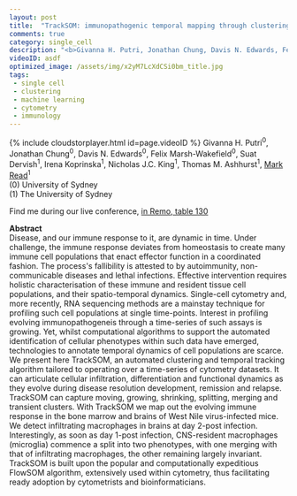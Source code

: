 ```yaml
---
layout: post
title:  "TrackSOM: immunopathogenic temporal mapping through clustering time-series cytometry data"
comments: true
category: single_cell
description: "<b>Givanna H. Putri, Jonathan Chung, Davis N. Edwards, Felix Marsh-Wakefield, Suat Dervish, Irena Koprinska, Nicholas J.C. King, Thomas M. Ashhurst, Mark Read</b><br/>Disease, and our immune response to it, are dynami..."
videoID: asdf
optimized_image: /assets/img/x2yM7LcXdCSi0bm_title.jpg
tags:
 - single cell
 - clustering
 - machine learning
 - cytometry
 - immunology
---
```

{% include cloudstorplayer.html id=page.videoID %}
Givanna H. Putri<sup>0</sup>, Jonathan Chung<sup>0</sup>, Davis N. Edwards<sup>0</sup>, Felix Marsh-Wakefield<sup>0</sup>, Suat Dervish<sup>1</sup>, Irena Koprinska<sup>1</sup>, Nicholas J.C. King<sup>1</sup>, Thomas M. Ashhurst<sup>1</sup>, <u>Mark Read</u><sup>1</sup><br/>
\(0\) University of Sydney<br/>
\(1\) The University of Sydney

Find me during our live conference, [in Remo, table 130](https://remo.co)

<b>Abstract</b><br/>
Disease, and our immune response to it, are dynamic in time. Under challenge, the immune response deviates from homeostasis to create many immune cell populations that enact effector function in a coordinated fashion. The process's fallibility is attested to by autoimmunity, non-communicable diseases and lethal infections. Effective intervention requires holistic characterisation of these immune and resident tissue cell populations, and their spatio-temporal dynamics. Single-cell cytometry and, more recently, RNA sequencing methods are a mainstay technique for profiling such cell populations at single time-points. Interest in profiling evolving immunopathogeneis through a time-series of such assays is growing. Yet, whilst computational algorithms to support the automated identification of cellular phenotypes within such data have emerged, technologies to annotate temporal dynamics of cell populations are scarce. We present here TrackSOM, an automated clustering and temporal tracking algorithm tailored to operating over a time-series of cytometry datasets. It can articulate cellular infiltration, differentiation and functional dynamics as they evolve during disease resolution development, remission and relapse. TrackSOM can capture moving, growing, shrinking, splitting, merging and transient clusters. With TrackSOM we map out the evolving immune response in the bone marrow and brains of West Nile virus-infected mice. We detect infiltrating macrophages in brains at day 2-post infection. Interestingly, as soon as day 1-post infection, CNS-resident macrophages \(microglia\) commence a split into two phenotypes, with one merging with that of infiltrating macrophages, the other remaining largely invariant. TrackSOM is built upon the popular and computationally expeditious FlowSOM algorithm, extensively used within cytometry, thus facilitating ready adoption by cytometrists and bioinformaticians.
